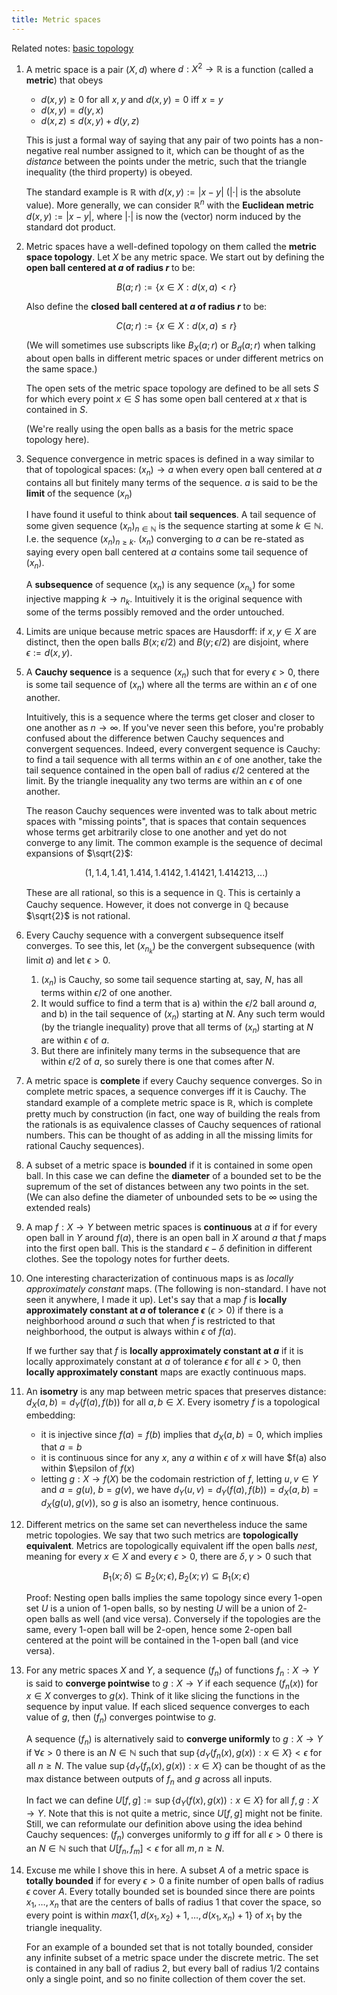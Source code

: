 ```yaml
---
title: Metric spaces
---
```

Related notes: [basic topology](basic_topology.html)

1. A metric space is a pair $(X, d)$ where $d: X^2 \to \mathbb{R}$ is a function (called a **metric**) that obeys

     - $d(x,y) \geq 0$ for all $x,y$ and $d(x, y) = 0$ iff $x = y$
     - $d(x, y) = d(y,x)$
     - $d(x, z) \leq d(x,y) + d(y,z)$

    This is just a formal way of saying that any pair of two points has a non-negative real number assigned to it, which can be thought of as the *distance* between the points under the metric, such that the triangle inequality (the third property) is obeyed.

    The standard example is $\mathbb{R}$ with $d(x,y) := |x - y|$ ($| \cdot |$ is the absolute value). More generally, we can consider $\mathbb{R}^n$ with the **Euclidean metric** $d(x, y) := |x - y|$, where $| \cdot |$ is now the (vector) norm induced by the standard dot product.

2. Metric spaces have a well-defined topology on them called the **metric space topology**. Let $X$ be any metric space. We start out by defining the **open ball centered at $a$ of radius $r$** to be:

    $$B(a; r) := \{ x \in X : d(x, a) < r\}$$

    Also define the **closed ball centered at $a$ of radius $r$** to be:
    
    $$C(a; r) := \{ x \in X : d(x, a) \leq r\}$$

    (We will sometimes use subscripts like $B_X(a; r)$ or $B_d(a; r)$ when talking about open balls in different metric spaces or under different metrics on the same space.)

    The open sets of the metric space topology are defined to be all sets $S$ for which every point $x \in S$ has some open ball centered at $x$ that is contained in $S$.

    (We're really using the open balls as a basis for the metric space topology here).


3. Sequence convergence in metric spaces is defined in a way similar to that of topological spaces: $(x_n) \to a$ when every open ball centered at $a$ contains all but finitely many terms of the sequence. $a$ is said to be the **limit** of the sequence $(x_n)$

    I have found it useful to think about **tail sequences**. A tail sequence of some given sequence $(x_n)_{n \in \mathbb{N}}$ is the sequence starting at some $k \in \mathbb{N}$. I.e. the sequence $(x_n)_{n \geq k}$. $(x_n)$ converging to $a$ can be re-stated as saying every open ball centered at $a$ contains some tail sequence of $(x_n)$.

    A **subsequence** of sequence $(x_n)$ is any sequence $(x_{n_k})$ for some injective mapping $k \to n_k$. Intuitively it is the original sequence with some of the terms possibly removed and the order untouched.

4. Limits are unique because metric spaces are Hausdorff: if $x, y \in X$ are distinct, then the open balls $B(x; \epsilon / 2)$ and $B(y; \epsilon / 2)$ are disjoint, where $\epsilon := d(x, y)$.

5. A **Cauchy sequence** is a sequence $(x_n)$ such that for every $\epsilon > 0$, there is some tail sequence of $(x_n)$ where all the terms are within an $\epsilon$ of one another.

    Intuitively, this is a sequence where the terms get closer and closer to one another as $n \to \infty$. If you've never seen this before, you're probably confused about the difference betwen Cauchy sequences and convergent sequences. Indeed, every convergent sequence is Cauchy: to find a tail sequence with all terms within an $\epsilon$ of one another, take the tail sequence contained in the open ball of radius $\epsilon / 2$ centered at the limit. By the triangle inequality any two terms are within an $\epsilon$ of one another.

    The reason Cauchy sequences were invented was to talk about metric spaces with "missing points", that is spaces that contain sequences whose terms get arbitrarily close to one another and yet do not converge to any limit. The common example is the sequence of decimal expansions of $\sqrt{2}$:

    $$(1, 1.4, 1.41, 1.414, 1.4142, 1.41421, 1.414213, ...)$$

    These are all rational, so this is a sequence in $\mathbb{Q}$. This is certainly a Cauchy sequence. However, it does not converge in $\mathbb{Q}$ because $\sqrt{2}$ is not rational.

6. Every Cauchy sequence with a convergent subsequence itself converges. To see this, let $(x_{n_k})$ be the convergent subsequence (with limit $a$) and let $\epsilon > 0$.

     1. $(x_n)$ is Cauchy, so some tail sequence starting at, say, $N$, has all terms within $\epsilon/2$ of one another. 
     2. It would suffice to find a term that is a) within the $\epsilon/2$ ball around $a$, and b) in the tail sequence of $(x_n)$ starting at $N$. Any such term would (by the triangle inequality) prove that all terms of $(x_n)$ starting at $N$ are within $\epsilon$ of $a$.
     3. But there are infinitely many terms in the subsequence that are within $\epsilon/2$ of $a$, so surely there is one that comes after $N$.

7. A metric space is **complete** if every Cauchy sequence converges. So in complete metric spaces, a sequence converges iff it is Cauchy. The standard example of a complete metric space is $\mathbb{R}$, which is complete pretty much by construction (in fact, one way of building the reals from the rationals is as equivalence classes of Cauchy sequences of rational numbers. This can be thought of as adding in all the missing limits for rational Cauchy sequences).

8. A subset of a metric space is **bounded** if it is contained in some open ball. In this case we can define the **diameter** of a bounded set to be the supremum of the set of distances between any two points in the set. (We can also define the diameter of unbounded sets to be $\infty$ using the extended reals)

9. A map $f: X \to Y$ between metric spaces is **continuous** at $a$ if for every open ball in $Y$ around $f(a)$, there is an open ball in $X$ around $a$ that $f$ maps into the first open ball. This is the standard $\epsilon-\delta$ definition in different clothes. See the topology notes for further deets.

10. One interesting characterization of continuous maps is as *locally approximately constant* maps. (The following is non-standard. I have not seen it anywhere, I made it up). Let's say that a map $f$ is **locally approximately constant at $a$ of tolerance $\epsilon$** ($\epsilon > 0$) if there is a neighborhood around $a$ such that when $f$ is restricted to that neighborhood, the output is always within $\epsilon$ of $f(a)$.
    
    If we further say that $f$ is **locally approximately constant at $a$** if it is locally approximately constant at $a$ of tolerance $\epsilon$ for all $\epsilon > 0$, then **locally approximately constant** maps are exactly continuous maps.

11. An **isometry** is any map between metric spaces that preserves distance: $d_X(a, b) = d_Y(f(a), f(b))$ for all $a, b \in X$. Every isometry $f$ is a topological embedding:

     - it is injective since $f(a) = f(b)$ implies that $d_X(a, b) = 0$, which implies that $a = b$
     - it is continuous since for any $x$, any $a$ within $\epsilon$ of $x$ will have $f(a) also within $\epsilon of $f(x)$
     - letting $g: X \to f(X)$ be the codomain restriction of $f$, letting $u, v \in Y$ and $a = g(u)$, $b = g(v)$, we have $d_Y(u, v) = d_Y(f(a), f(b)) = d_X(a, b) = d_X(g(u), g(v))$, so $g$ is also an isometry, hence continuous.

12. Different metrics on the same set can nevertheless induce the same metric topologies. We say that two such metrics are **topologically equivalent**. Metrics are topologically equivalent iff the open balls *nest*, meaning for every $x \in X$ and every $\epsilon > 0$, there are $\delta, \gamma > 0$ such that

    $$B_1(x; \delta) \subseteq B_2(x; \epsilon), B_2(x; \gamma) \subseteq B_1(x; \epsilon)$$

    Proof: Nesting open balls implies the same topology since every $1$-open set $U$ is a union of $1$-open balls, so by nesting $U$ will be a union of $2$-open balls as well (and vice versa). Conversely if the topologies are the same, every $1$-open ball  will be $2$-open, hence some $2$-open ball centered at the point will be contained in the $1$-open ball (and vice versa).


13. For any metric spaces $X$ and $Y$, a sequence $(f_n)$ of functions $f_n: X \to Y$ is said to **converge pointwise** to $g: X \to Y$ if each sequence $(f_n(x))$ for $x \in X$ converges to $g(x)$. Think of it like slicing the functions in the sequence by input value. If each sliced sequence converges to each value of $g$, then $(f_n)$ converges pointwise to $g$.

    A sequence $(f_n)$ is alternatively said to **converge uniformly** to $g: X \to Y$ if $\forall \epsilon > 0$ there is an $N \in \mathbb{N}$ such that $\sup \{d_Y(f_n(x), g(x)) : x \in X\} < \epsilon$ for all $n \geq N$. The value $\sup \{d_Y(f_n(x), g(x)) : x \in X\}$ can be thought of as the max distance between outputs of $f_n$ and $g$ across all inputs.

    In fact we can define $U[f, g] := \sup \{d_Y(f(x), g(x)) : x \in X\}$ for all $f, g: X \to Y$. Note that this is not quite a metric, since $U[f, g]$ might not be finite. Still, we can reformulate our definition above using the idea behind Cauchy sequences: $(f_n)$ converges uniformly to $g$ iff for all $\epsilon > 0$ there is an $N \in \mathbb{N}$ such that $U[f_n, f_m] < \epsilon$ for all $m, n \geq N$.

14. Excuse me while I shove this in here. A subset $A$ of a metric space is **totally bounded** if for every $\epsilon > 0$ a finite number of open balls of radius $\epsilon$ cover $A$. Every totally bounded set is bounded since there are points $x_1, \ldots, x_n$ that are the centers of balls of radius $1$ that cover the space, so every point is within $max \{1, d(x_1, x_2) + 1, \ldots, d(x_1, x_n) + 1\}$ of $x_1$ by the triangle inequality.

    For an example of a bounded set that is not totally bounded, consider any infinite subset of a metric space under the discrete metric. The set is contained in any ball of radius $2$, but every ball of radius $1/2$ contains only a single point, and so no finite collection of them cover the set.
